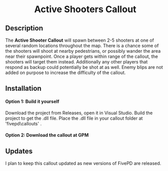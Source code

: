 # <p align='center'>Active Shooters Callout</p>
## Description
The <strong>Active Shooter Callout</strong> will spawn between 2-5 shooters at one of several random locations throughout the map. There is a chance some of the shooters will shoot at nearby pedestrians, or possibly wander the area near their spawnpoint. Once a player gets within range of the callout, the shooters will target them instead. Additionally any other players that respond as backup could potentially be shot at as well. Enemy blips are not added on purpose to increase the difficulty of the callout.

## Installation
#### Option 1: Build it yourself
Download the project from Releases, open it in Visual Studio. Build the project to get the .dll file. Place the .dll file in your callout folder at 'fivepd\callouts\' .
#### Option 2: Download the callout at GPM

## Updates
I plan to keep this callout updated as new versions of FivePD are released.
